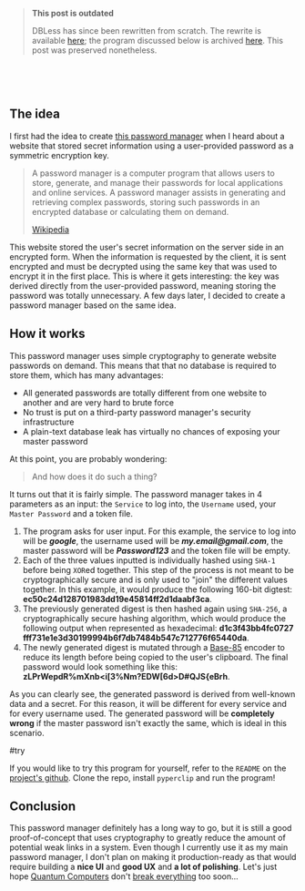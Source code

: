 > **This post is outdated**
>
> DBLess has since been rewritten from scratch. The rewrite is available [here](https://github.com/Bricktech2000/DBLess); the program discussed below is archived [here](https://github.com/Bricktech2000/DBLess-Legacy). This post was preserved nonetheless.

&nbsp;

&nbsp;

## The idea

I first had the idea to create [this password manager](https://github.com/Bricktech2000/DBLess-Legacy) when I heard about a website that stored secret information using a user-provided password as a symmetric encryption key.

> A password manager is a computer program that allows users to store, generate, and manage their passwords for local applications and online services. A password manager assists in generating and retrieving complex passwords, storing such passwords in an encrypted database or calculating them on demand.
>
> [Wikipedia](https://en.wikipedia.org/wiki/Password_manager)

This website stored the user's secret information on the server side in an encrypted form. When the information is requested by the client, it is sent encrypted and must be decrypted using the same key that was used to encrypt it in the first place. This is where it gets interesting: the key was derived directly from the user-provided password, meaning storing the password was totally unnecessary. A few days later, I decided to create a password manager based on the same idea.

## How it works

This password manager uses simple cryptography to generate website passwords on demand. This means that that no database is required to store them, which has many advantages:

- All generated passwords are totally different from one website to another and are very hard to brute force
- No trust is put on a third-party password manager's security infrastructure
- A plain-text database leak has virtually no chances of exposing your master password

At this point, you are probably wondering:

> And how does it do such a thing?

It turns out that it is fairly simple. The password manager takes in 4 parameters as an input: the `Service` to log into, the `Username` used, your `Master Password` and a token file.

1. The program asks for user input. For this example, the service to log into will be **_google_**, the username used will be **_my.email@gmail.com_**, the master password will be **_Password123_** and the token file will be empty.
2. Each of the three values inputted is individually hashed using `SHA-1` before being `XOR`ed together. This step of the process is not meant to be cryptographically secure and is only used to "join" the different values together. In this example, it would produce the following 160-bit digtest: **ec50c<wbr>24d12<wbr>87019<wbr>83dd1<wbr>9e458<wbr>14ff2<wbr>d1daa<wbr>bf3ca**.
3. The previously generated digest is then hashed again using `SHA-256`, a cryptographically secure hashing algorithm, which would produce the following output when represented as hexadecimal: **d1c3<wbr>f43b<wbr>b4fc<wbr>0727<wbr>fff7<wbr>31e1<wbr>e3d3<wbr>0199<wbr>994b<wbr>6f7d<wbr>b748<wbr>4b54<wbr>7c71<wbr>2776<wbr>f654<wbr>40da**.
4. The newly generated digest is mutated through a [Base-85](https://en.wikipedia.org/wiki/Ascii85) encoder to reduce its length before being copied to the user's clipboard. The final password would look something like this: **zLPrWepdR%mXnb<i[3%Nm?EDW[6d>D#QJS{eBrh**.

As you can clearly see, the generated password is derived from well-known data and a secret. For this reason, it will be different for every service and for every username used. The generated password will be **completely wrong** if the master password isn't exactly the same, which is ideal in this scenario.

#try

If you would like to try this program for yourself, refer to the `README` on the [project's github](https://github.com/Bricktech2000/DBLess-Legacy). Clone the repo, install `pyperclip` and run the program!

## Conclusion

This password manager definitely has a long way to go, but it is still a good proof-of-concept that uses cryptography to greatly reduce the amount of potential weak links in a system. Even though I currently use it as my main password manager, I don't plan on making it production-ready as that would require building a **nice UI** and **good UX** and **a lot of polishing**. Let's just hope [Quantum Computers](https://en.wikipedia.org/wiki/Quantum_computing) don't [break everything](https://en.wikipedia.org/wiki/Shor%27s_algorithm) too soon...
